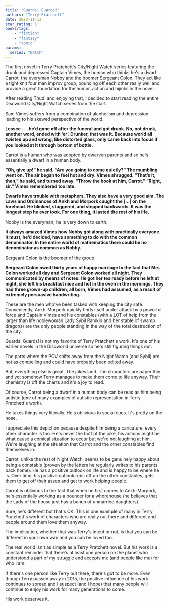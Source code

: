 ```yaml
---
title: "Guards! Guards!"
authors: "Terry Pratchett"
date: 2023-11-13
star_rating: 5
books/tags:
    - "fiction"
    - "fantasy"
    - "comic"
params:
  series: "Watch"
---
```

The first novel in Terry Pratchett's City/Night Watch series featuring the drunk and depressed Captain Vimes, the human who thinks he's a dwarf Carrot, the everyman Nobby and the boomer Sergeant Colon. They act like a tight knit four man improv group, bouncing off each other really well and provide a great foundation for the humor, action and hijinks in the novel.

<!--more-->

After reading Thud! and enjoying that, I decided to start reading the entire Discworld City/Night Watch series from the start.

Sam Vimes suffers from a combination of alcoholism and depression leading to his skewed perspective of the world.

**Lessee . . . he’d gone off after the funeral and got drunk. No, not drunk, another word, ended with ‘er’. Drunker, that was it. Because world all twisted up and wrong, like distorted glass, only came back into focus if you looked at it through bottom of bottle.**

Carrot is a human who was adopted by dwarven parents and so he's essentially a dwarf in a human body.


**“Oh, give up!” he said. “Are you going to come quietly?” The mumbling went on. The air began to feel hot and dry. Vimes shrugged. “That’s it, then,” he said, and turned away. “Throw the book at him, Carrot.” “Right, sir.” Vimes remembered too late.**

**Dwarfs have trouble with metaphors. They also have a very good aim. The Laws and Ordinances of Ankh and Morpork caught the [...] on the forehead. He blinked, staggered, and stepped backwards. It was the longest step he ever took. For one thing, it lasted the rest of his life.**

Nobby is the everyman, he is very down to earth.

**It always amazed Vimes how Nobby got along with practically everyone. It must, he’d decided, have something to do with the common denominator. In the entire world of mathematics there could be no denominator as common as Nobby.**

Sergeant Colon is the boomer of the group.

**Sergeant Colon owed thirty years of happy marriage to the fact that Mrs Colon worked all day and Sergeant Colon worked all night. They communicated by means of notes. He got her tea ready before he left at night, she left his breakfast nice and hot in the oven in the mornings. They had three grown-up children, all born, Vimes had assumed, as a result of extremely persuasive handwriting.**

These are the men who've been tasked with keeping the city safe. Conveniently, Ankh-Morpork quickly finds itself under attack by a powerful force and Captain Vimes and his constables (with a LOT of help from the larger than life noblewoman Lady Sybil Ramkin and her stable of swamp dragons) are the only people standing in the way of the total destruction of the city.

Guards! Guards! is not my favorite of Terry Pratchett's work. It's one of his earlier novels in the Discworld universe so he's still figuring things out.

The parts where the POV shifts away from the Night Watch (and Sybil) are not as compelling and could have probably been edited away.

But, everything else is great. The jokes land. The characters are paper thin and yet somehow Terry manages to make them come to life anyway. Their chemistry is off the charts and it's a joy to read.

Of course, Carrot being a dwarf in a human body can be read as him being autistic (one of many examples of autistic representation in Terry Pratchett's work).

He takes things very literally. He's oblivious to social cues. It's pretty on the nose.

I appreciate this depiction because despite him being a caricature, every other character is too. He's never the butt of the joke, his actions might be what cause a comical situation to occur but we're not laughing at him. We're laughing at the situation that Carrot and the other constables find themselves in.

Carrot, unlike the rest of Night Watch, seems to be genuinely happy about being a constable (proven by the letters he regularly writes to his parents back home). He has a positive outlook on life and is happy to be where he is. Over time, his positive outlook rubs off on the other constables, gets them to get off their asses and get to work helping people.

Carrot is oblivious to the fact that when he first comes to Ankh-Morpork, he's essentially working as a bouncer for a whorehouse (he believes that the Lady of the house just has a bunch of unmarried daughters).

Sure, he's different but that's OK. This is one example of many in Terry Pratchett's work of characters who are really out there and different and people around them love them anyway.

The implication, whether that was Terry's intent or not, is that you can be different in your own way and you can be loved too.

The real world isn't as simple as a Terry Pratchett novel. But his work is a constant reminder that there's at least one person on the planet who understood a part of my struggle and accepts me (and people like me) for who I am.

If there's one person like Terry out there, there's got to be more. Even though Terry passed away in 2015, the positive influence of his work continues to spread and I suspect (and I hope) that many people will continue to enjoy his work for many generations to come.

His work deserves it.